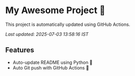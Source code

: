 # My Awesome Project 🚀

This project is automatically updated using GitHub Actions.

_Last updated: 2025-07-03 13:58:16 IST_

## Features
- Auto-update README using Python 🐍
- Auto Git push with GitHub Actions 🤖
